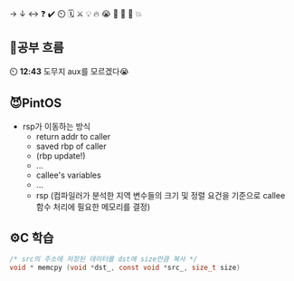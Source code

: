 → ↓ ↔ ❓ ✔️ ⏲️ 🗓️ ⚔️ 💡 🔥 😭 👏 🎵 🚨 💥

## 🧠공부 흐름
⏲️ **12:43** 도무지 aux를 모르겠다😭  

## 😈PintOS
- rsp가 이동하는 방식
    - return addr to caller
    - saved rbp of caller
    - (rbp update!)
    - ...
    - callee's variables
    - ...
    - rsp (컴파일러가 분석한 지역 변수들의 크기 및 정렬 요건을 기준으로 callee 함수 처리에 필요한 메모리를 결정)

## ⚙️C 학습
```c
/* src의 주소에 저장된 데이터를 dst에 size만큼 복사 */
void * memcpy (void *dst_, const void *src_, size_t size)
```
